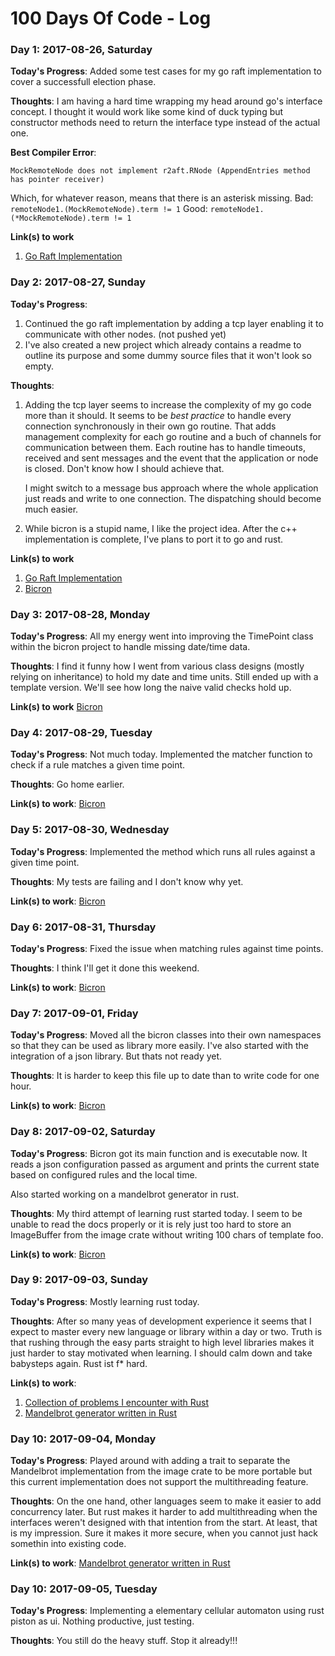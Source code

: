 # 100 Days Of Code - Log

<!--

### Day 0: February 30, 2016 (Example 1)
##### (delete me or comment me out)

**Today's Progress**: Fixed CSS, worked on canvas functionality for the app.

**Thoughts:** I really struggled with CSS, but, overall, I feel like I am slowly getting better at it. Canvas is still new for me, but I managed to figure out some basic functionality.

**Link to work:** [Calculator App](http://www.example.com)

### Day 0: February 30, 2016 (Example 2)
##### (delete me or comment me out)

**Today's Progress**: Fixed CSS, worked on canvas functionality for the app.

**Thoughts**: I really struggled with CSS, but, overall, I feel like I am slowly getting better at it. Canvas is still new for me, but I managed to figure out some basic functionality.

**Link(s) to work**: [Calculator App](http://www.example.com)
-->

### Day 1: 2017-08-26, Saturday

**Today's Progress**: Added some test cases for my go raft implementation to cover a successfull election phase.

**Thoughts**: I am having a hard time wrapping my head around go's interface concept. I thought it would work like some kind of duck typing but constructor methods need to return the interface type instead of the actual one.

**Best Compiler Error**:
```
MockRemoteNode does not implement r2aft.RNode (AppendEntries method has pointer receiver)
```

Which, for whatever reason, means that there is an asterisk missing. Bad: `remoteNode1.(MockRemoteNode).term != 1` Good: `remoteNode1.(*MockRemoteNode).term != 1`

**Link(s) to work**
1. [Go Raft Implementation](https://github.com/r2p2/r2aft)

### Day 2: 2017-08-27, Sunday

**Today's Progress**:
1. Continued the go raft implementation by adding a tcp layer enabling it to communicate with other nodes. (not pushed yet)
2. I've also created a new project which already contains a readme to outline its purpose and some dummy source files that it won't look so empty.

**Thoughts**:
1. Adding the tcp layer seems to increase the complexity of my go code more than it should. It seems to be *best practice* to handle every connection synchronously in their own go routine. That adds management complexity for each go routine and a buch of channels for communication between them. Each routine has to handle timeouts, received and sent messages and the event that the application or node is closed. Don't know how I should achieve that.

    I might switch to a message bus approach where the whole application just reads and write to one connection. The dispatching should become much easier.

2. While bicron is a stupid name, I like the project idea. After the c++ implementation is complete, I've plans to port it to go and rust.

**Link(s) to work**
1. [Go Raft Implementation](https://github.com/r2p2/r2aft)
2. [Bicron](https://github.com/r2p2/bicron)

### Day 3: 2017-08-28, Monday

**Today's Progress**: All my energy went into improving the TimePoint class within the bicron project to handle missing date/time data.

**Thoughts**: I find it funny how I went from various class designs (mostly relying on inheritance) to hold my date and time units. Still ended up with a template version. We'll see how long the naive valid checks hold up.

**Link(s) to work** [Bicron](https://github.com/r2p2/bicron)


### Day 4: 2017-08-29, Tuesday

**Today's Progress**: Not much today. Implemented the matcher function to check if a rule matches a given time point.

**Thoughts**: Go home earlier.

**Link(s) to work**: [Bicron](https://github.com/r2p2/bicron)


### Day 5: 2017-08-30, Wednesday

**Today's Progress**: Implemented the method which runs all rules against a given time point.

**Thoughts**: My tests are failing and I don't know why yet.

**Link(s) to work**: [Bicron](https://github.com/r2p2/bicron)

### Day 6: 2017-08-31, Thursday

**Today's Progress**: Fixed the issue when matching rules against time points.

**Thoughts**: I think I'll get it done this weekend.

**Link(s) to work**: [Bicron](https://github.com/r2p2/bicron)

### Day 7: 2017-09-01, Friday

**Today's Progress**: Moved all the bicron classes into their own namespaces so that they can be used as library more easily. I've also started with the integration of a json library. But thats not ready yet.

**Thoughts**: It is harder to keep this file up to date than to write code for one hour.

**Link(s) to work**: [Bicron](https://github.com/r2p2/bicron)

### Day 8: 2017-09-02, Saturday

**Today's Progress**: Bicron got its main function and is executable now. It reads a json configuration passed as argument and prints the current state based on configured rules and the local time.

Also started working on a mandelbrot generator in rust.

**Thoughts**: My third attempt of learning rust started today. I seem to be unable to read the docs properly or it is rely just too hard to store an ImageBuffer from the image crate without writing 100 chars of template foo.

**Link(s) to work**: [Bicron](https://github.com/r2p2/bicron)

### Day 9: 2017-09-03, Sunday

**Today's Progress**: Mostly learning rust today.

**Thoughts**: After so many yeas of development experience it seems that I expect to master every new language or library within a day or two. Truth is that rushing through the easy parts straight to high level libraries makes it just harder to stay motivated when learning. I should calm down and take babysteps again. Rust ist f* hard. 

**Link(s) to work**:
1. [Collection of problems I encounter with Rust](https://github.com/r2p2/whats-hard-about-rust)
2. [Mandelbrot generator written in Rust](https://github.com/r2p2/rust-mandelbrot)

### Day 10: 2017-09-04, Monday

**Today's Progress**: Played around with adding a trait to separate the Mandelbrot implementation from the image crate to be more portable but this current implementation does not support the multithreading feature.

**Thoughts**: On the one hand, other languages seem to make it easier to add concurrency later. But rust makes it harder to add multithreading when the interfaces weren't designed with that intention from the start. At least, that is my impression. Sure it makes it more secure, when you cannot just hack somethin into existing code.

**Link(s) to work**: [Mandelbrot generator written in Rust](https://github.com/r2p2/rust-mandelbrot)

### Day 10: 2017-09-05, Tuesday

**Today's Progress**: Implementing a elementary cellular automaton using rust piston as ui. Nothing productive, just testing.

**Thoughts**: You still do the heavy stuff. Stop it already!!!

